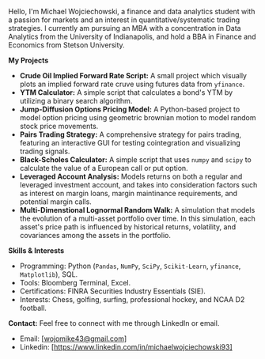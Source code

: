 Hello, I'm Michael Wojciechowski, a finance and data analytics student with a passion for markets and an interest in quantitative/systematic trading strategies. 
I currently am pursuing an MBA with a concentration in Data Analytics from the University of Indianapolis, and hold a BBA in Finance and Economics from Stetson University. 


**My Projects**

- **Crude Oil Implied Forward Rate Script:** A small project which visually plots an implied forward rate cruve using futures data from `yfinance`.
- **YTM Calculator:** A simple script that calculates a bond's YTM by utilizing a binary search algorithm.
- **Jump-Diffusion Options Pricing Model:** A Python-based project to model option pricing using geometric brownian motion to model random stock price movements. 
- **Pairs Trading Strategy:** A comprehensive strategy for pairs trading, featuring an interactive GUI for testing cointegration and visualizing trading signals.
- **Black-Scholes Calculator:** A simple script that uses `numpy` and `scipy` to calculate the value of a European call or put option.
- **Leveraged Account Analysis:** Models returns on both a regular and leveraged investment account, and takes into consideration factors such as interest on margin loans, margin maintinance requirements, and potential margin calls.
- **Multi-Dimenstional Lognormal Random Walk:** A simulation that models the evolution of a multi-asset portfolio over time. In this simulation, each asset's price path is influenced by historical returns, volatility, and covariances among the assets in the portfolio.


**Skills & Interests**
- Programming: Python (`Pandas`, `NumPy`, `SciPy`, `Scikit-Learn`, `yfinance`, `Matplotlib`), SQL.
- Tools: Bloomberg Terminal, Excel.
- Certifications: FINRA Securities Industry Essentials (SIE).
- Interests: Chess, golfing, surfing, professional hockey, and NCAA D2 football.

**Contact:**
Feel free to connect with me through LinkedIn or email.
- Email: [wojomike43@gmail.com]
- Linkedin: [https://www.linkedin.com/in/michaelwojciechowski93]

